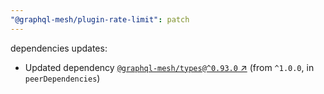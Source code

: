 ```yaml
---
"@graphql-mesh/plugin-rate-limit": patch
---
```

dependencies updates:
  - Updated dependency [`@graphql-mesh/types@^0.93.0` ↗︎](https://www.npmjs.com/package/@graphql-mesh/types/v/0.93.0) (from `^1.0.0`, in `peerDependencies`)
